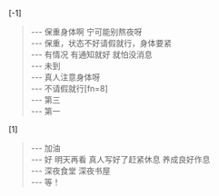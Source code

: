 
[-1] 
>--- 保重身体啊 宁可能别熬夜呀<br>
>--- 保重，状态不好请假就行，身体要紧<br>
>--- 有情况 有通知就好  就怕没消息<br>
>--- 未到<br>
>--- 真人注意身体呀<br>
>--- 不请假就行[fn=8]<br>
>--- 第三<br>
>--- 第一<br>

[1] 
>--- 加油<br>
>--- 好  明天再看 真人写好了赶紧休息 养成良好作息<br>
>--- 深夜食堂  深夜书屋<br>
>--- 等！<br>
